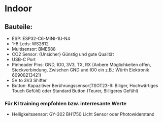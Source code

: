 # Indoor

## Bauteile:

- ESP: ESP32-C6-MINI-1U-N4
- 1-8 Leds: WS2812
- Multisensor: BME688
- CO2 Sensor: {Unsicher} Günstig und gute Qualität
- USB-C Port
- Pinheader Pins: GND, IO0, 3V3, TX, RX (Anbere Möglichkeiten offen, Steckverbindung, Zwischen GND und IO0 ein z.B.: Würth Elektronik 60900213421)
- 5V to 3V3 Shifter
- Button: Kapazitiver Berührungssensor(TSOT23-6: Biliger, Hochwärtiges Touch Gefühl) oder Standard Button (Teurer, Billigeres Gefühl)



### Für KI training empfohlen bzw. interresante Werte
- Helligkeitssensor: GY-302 BH1750 Licht Sensor oder Photowiderstand